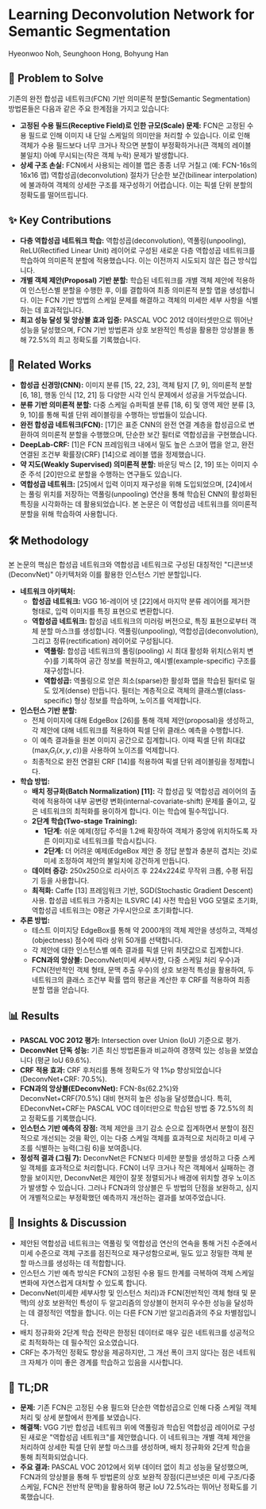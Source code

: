 # Learning Deconvolution Network for Semantic Segmentation
Hyeonwoo Noh, Seunghoon Hong, Bohyung Han

## 🧩 Problem to Solve
기존의 완전 합성곱 네트워크(FCN) 기반 의미론적 분할(Semantic Segmentation) 방법론들은 다음과 같은 주요 한계점을 가지고 있습니다:
- **고정된 수용 필드(Receptive Field)로 인한 규모(Scale) 문제:** FCN은 고정된 수용 필드로 인해 이미지 내 단일 스케일의 의미만을 처리할 수 있습니다. 이로 인해 객체가 수용 필드보다 너무 크거나 작으면 분할이 부정확하거나(큰 객체의 레이블 불일치) 아예 무시되는(작은 객체 누락) 문제가 발생합니다.
- **상세 구조 손실:** FCN에서 사용되는 레이블 맵은 종종 너무 거칠고 (예: FCN-16s의 16x16 맵) 역합성곱(deconvolution) 절차가 단순한 보간(bilinear interpolation)에 불과하여 객체의 상세한 구조를 재구성하기 어렵습니다. 이는 픽셀 단위 분할의 정확도를 떨어뜨립니다.

## ✨ Key Contributions
- **다층 역합성곱 네트워크 학습:** 역합성곱(deconvolution), 역풀링(unpooling), ReLU(Rectified Linear Unit) 레이어로 구성된 새로운 다층 역합성곱 네트워크를 학습하여 의미론적 분할에 적용했습니다. 이는 이전까지 시도되지 않은 접근 방식입니다.
- **개별 객체 제안(Proposal) 기반 분할:** 학습된 네트워크를 개별 객체 제안에 적용하여 인스턴스별 분할을 수행한 후, 이를 결합하여 최종 의미론적 분할 맵을 생성합니다. 이는 FCN 기반 방법의 스케일 문제를 해결하고 객체의 미세한 세부 사항을 식별하는 데 효과적입니다.
- **최고 성능 달성 및 앙상블 효과 입증:** PASCAL VOC 2012 데이터셋만으로 뛰어난 성능을 달성했으며, FCN 기반 방법론과 상호 보완적인 특성을 활용한 앙상블을 통해 72.5%의 최고 정확도를 기록했습니다.

## 📎 Related Works
- **합성곱 신경망(CNN):** 이미지 분류 [15, 22, 23], 객체 탐지 [7, 9], 의미론적 분할 [6, 18], 행동 인식 [12, 21] 등 다양한 시각 인식 문제에서 성공을 거두었습니다.
- **분류 기반 의미론적 분할:** 다중 스케일 슈퍼픽셀 분류 [18, 6] 및 영역 제안 분류 [3, 9, 10]를 통해 픽셀 단위 레이블링을 수행하는 방법들이 있습니다.
- **완전 합성곱 네트워크(FCN):** [17]은 표준 CNN의 완전 연결 계층을 합성곱으로 변환하여 의미론적 분할을 수행했으며, 단순한 보간 필터로 역합성곱을 구현했습니다.
- **DeepLab-CRF:** [1]은 FCN 프레임워크 내에서 밀도 높은 스코어 맵을 얻고, 완전 연결된 조건부 확률장(CRF) [14]으로 레이블 맵을 정제했습니다.
- **약 지도(Weakly Supervised) 의미론적 분할:** 바운딩 박스 [2, 19] 또는 이미지 수준 주석 [20]만으로 분할을 수행하는 연구들도 있습니다.
- **역합성곱 네트워크:** [25]에서 입력 이미지 재구성을 위해 도입되었으며, [24]에서는 풀링 위치를 저장하는 역풀링(unpooling) 연산을 통해 학습된 CNN의 활성화된 특징을 시각화하는 데 활용되었습니다. 본 논문은 이 역합성곱 네트워크를 의미론적 분할을 위해 학습하여 사용합니다.

## 🛠️ Methodology
본 논문의 핵심은 합성곱 네트워크와 역합성곱 네트워크로 구성된 대칭적인 "디콘브넷(DeconvNet)" 아키텍처와 이를 활용한 인스턴스 기반 분할입니다.

- **네트워크 아키텍처:**
  - **합성곱 네트워크:** VGG 16-레이어 넷 [22]에서 마지막 분류 레이어를 제거한 형태로, 입력 이미지를 특징 표현으로 변환합니다.
  - **역합성곱 네트워크:** 합성곱 네트워크의 미러링 버전으로, 특징 표현으로부터 객체 분할 마스크를 생성합니다. 역풀링($\text{unpooling}$), 역합성곱($\text{deconvolution}$), 그리고 정류($\text{rectification}$) 레이어로 구성됩니다.
    - **역풀링:** 합성곱 네트워크의 풀링($\text{pooling}$) 시 최대 활성화 위치(스위치 변수)를 기록하여 공간 정보를 복원하고, 예시별(example-specific) 구조를 재구성합니다.
    - **역합성곱:** 역풀링으로 얻은 희소(sparse)한 활성화 맵을 학습된 필터로 밀도 있게(dense) 만듭니다. 필터는 계층적으로 객체의 클래스별($\text{class-specific}$) 형상 정보를 학습하며, 노이즈를 억제합니다.
- **인스턴스 기반 분할:**
  - 전체 이미지에 대해 EdgeBox [26]를 통해 객체 제안(proposal)을 생성하고, 각 제안에 대해 네트워크를 적용하여 픽셀 단위 클래스 예측을 수행합니다.
  - 이 예측 결과들을 원본 이미지 공간으로 집계합니다. 이때 픽셀 단위 최대값($\max_{i} G_{i}(x,y,c)$)을 사용하여 노이즈를 억제합니다.
  - 최종적으로 완전 연결된 CRF [14]를 적용하여 픽셀 단위 레이블링을 정제합니다.
- **학습 방법:**
  - **배치 정규화(Batch Normalization) [11]:** 각 합성곱 및 역합성곱 레이어의 출력에 적용하여 내부 공변량 변화(internal-covariate-shift) 문제를 줄이고, 깊은 네트워크의 최적화를 용이하게 합니다. 이는 학습에 필수적입니다.
  - **2단계 학습(Two-stage Training):**
    - **1단계:** 쉬운 예제(정답 주석을 1.2배 확장하여 객체가 중앙에 위치하도록 자른 이미지)로 네트워크를 학습시킵니다.
    - **2단계:** 더 어려운 예제(EdgeBox 제안 중 정답 분할과 충분히 겹치는 것)로 미세 조정하여 제안의 불일치에 강건하게 만듭니다.
  - **데이터 증강:** 250x250으로 리사이즈 후 224x224로 무작위 크롭, 수평 뒤집기 등을 사용합니다.
  - **최적화:** Caffe [13] 프레임워크 기반, SGD(Stochastic Gradient Descent) 사용. 합성곱 네트워크 가중치는 ILSVRC [4] 사전 학습된 VGG 모델로 초기화, 역합성곱 네트워크는 0평균 가우시안으로 초기화합니다.
- **추론 방법:**
  - 테스트 이미지당 EdgeBox를 통해 약 2000개의 객체 제안을 생성하고, 객체성(objectness) 점수에 따라 상위 50개를 선택합니다.
  - 각 제안에 대한 인스턴스별 예측 결과를 픽셀 단위 최댓값으로 집계합니다.
  - **FCN과의 앙상블:** DeconvNet(미세 세부사항, 다중 스케일 처리 우수)과 FCN(전반적인 객체 형태, 문맥 추출 우수)의 상호 보완적 특성을 활용하여, 두 네트워크의 클래스 조건부 확률 맵의 평균을 계산한 후 CRF를 적용하여 최종 분할 맵을 얻습니다.

## 📊 Results
- **PASCAL VOC 2012 평가:** Intersection over Union (IoU) 기준으로 평가.
- **DeconvNet 단독 성능:** 기존 최신 방법론들과 비교하여 경쟁력 있는 성능을 보였습니다 (평균 IoU 69.6%).
- **CRF 적용 효과:** CRF 후처리를 통해 정확도가 약 1%p 향상되었습니다 (DeconvNet+CRF: 70.5%).
- **FCN과의 앙상블(EDeconvNet):** FCN-8s(62.2%)와 DeconvNet+CRF(70.5%) 대비 현저히 높은 성능을 달성했습니다. 특히, EDeconvNet+CRF는 PASCAL VOC 데이터만으로 학습된 방법 중 72.5%의 최고 정확도를 기록했습니다.
- **인스턴스 기반 예측의 장점:** 객체 제안을 크기 감소 순으로 집계하면서 분할이 점진적으로 개선되는 것을 확인, 이는 다중 스케일 객체를 효과적으로 처리하고 미세 구조를 식별하는 능력(그림 6)을 보여줍니다.
- **정성적 결과 (그림 7):** DeconvNet은 FCN보다 미세한 분할을 생성하고 다중 스케일 객체를 효과적으로 처리합니다. FCN이 너무 크거나 작은 객체에서 실패하는 경향을 보이지만, DeconvNet은 제안이 잘못 정렬되거나 배경에 위치할 경우 노이즈가 발생할 수 있습니다. 그러나 FCN과의 앙상블은 두 방법의 단점을 보완하고, 심지어 개별적으로는 부정확했던 예측까지 개선하는 결과를 보여주었습니다.

## 🧠 Insights & Discussion
- 제안된 역합성곱 네트워크는 역풀링 및 역합성곱 연산의 연속을 통해 거친 수준에서 미세 수준으로 객체 구조를 점진적으로 재구성함으로써, 밀도 있고 정밀한 객체 분할 마스크를 생성하는 데 적합합니다.
- 인스턴스 기반 예측 방식은 FCN의 고정된 수용 필드 한계를 극복하여 객체 스케일 변화에 자연스럽게 대처할 수 있도록 합니다.
- DeconvNet(미세한 세부사항 및 인스턴스 처리)과 FCN(전반적인 객체 형태 및 문맥)의 상호 보완적인 특성이 두 알고리즘의 앙상블이 현저히 우수한 성능을 달성하는 데 결정적인 역할을 합니다. 이는 다른 FCN 기반 알고리즘과의 주요 차별점입니다.
- 배치 정규화와 2단계 학습 전략은 한정된 데이터로 매우 깊은 네트워크를 성공적으로 최적화하는 데 필수적인 요소였습니다.
- CRF는 추가적인 정확도 향상을 제공하지만, 그 개선 폭이 크지 않다는 점은 네트워크 자체가 이미 좋은 경계를 학습하고 있음을 시사합니다.

## 📌 TL;DR
- **문제:** 기존 FCN은 고정된 수용 필드와 단순한 역합성곱으로 인해 다중 스케일 객체 처리 및 상세 분할에서 한계를 보였습니다.
- **해결책:** VGG 기반 합성곱 네트워크 위에 역풀링과 학습된 역합성곱 레이어로 구성된 새로운 "역합성곱 네트워크"를 제안했습니다. 이 네트워크는 개별 객체 제안을 처리하여 상세한 픽셀 단위 분할 마스크를 생성하며, 배치 정규화와 2단계 학습을 통해 최적화되었습니다.
- **주요 결과:** PASCAL VOC 2012에서 외부 데이터 없이 최고 성능을 달성했으며, FCN과의 앙상블을 통해 두 방법론의 상호 보완적 장점(디콘브넷은 미세 구조/다중 스케일, FCN은 전반적 문맥)을 활용하여 평균 IoU 72.5%라는 뛰어난 정확도를 기록했습니다.